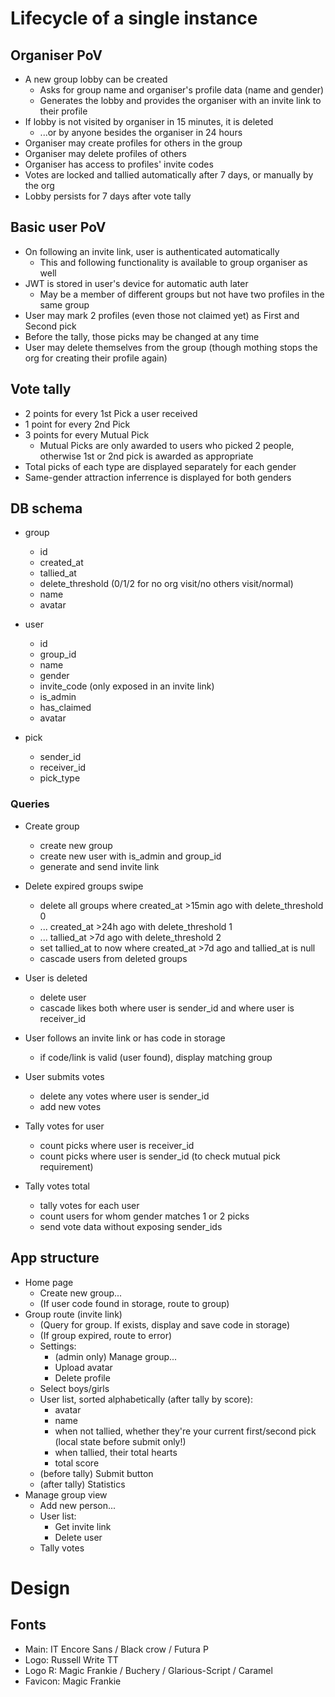 # Lifecycle of a single instance

## Organiser PoV

- A new group lobby can be created
    - Asks for group name and organiser's profile data (name and gender)
    - Generates the lobby and provides the organiser with an invite link to their profile
- If lobby is not visited by organiser in 15 minutes, it is deleted
    - ...or by anyone besides the organiser in 24 hours
- Organiser may create profiles for others in the group
- Organiser may delete profiles of others
- Organiser has access to profiles' invite codes
- Votes are locked and tallied automatically after 7 days, or manually by the org
- Lobby persists for 7 days after vote tally

## Basic user PoV

- On following an invite link, user is authenticated automatically
    - This and following functionality is available to group organiser as well
- JWT is stored in user's device for automatic auth later
    - May be a member of different groups but not have two profiles in the same group
- User may mark 2 profiles (even those not claimed yet) as First and Second pick
- Before the tally, those picks may be changed at any time
- User may delete themselves from the group (though mothing stops the org for creating their profile again)

## Vote tally

- 2 points for every 1st Pick a user received
- 1 point for every 2nd Pick
- 3 points for every Mutual Pick
    - Mutual Picks are only awarded to users who picked 2 people, otherwise 1st or 2nd pick is awarded as appropriate
- Total picks of each type are displayed separately for each gender
- Same-gender attraction inferrence is displayed for both genders


## DB schema

- group
    - id
    - created_at
    - tallied_at
    - delete_threshold (0/1/2 for no org visit/no others visit/normal)
    - name
    - avatar

- user
    - id
    - group_id
    - name
    - gender
    - invite_code (only exposed in an invite link)
    - is_admin
    - has_claimed
    - avatar

- pick
    - sender_id
    - receiver_id
    - pick_type

### Queries

- Create group
    - create new group
    - create new user with is_admin and group_id
    - generate and send invite link

- Delete expired groups swipe
    - delete all groups where created_at >15min ago with delete_threshold 0
    - ... created_at >24h ago with delete_threshold 1
    - ... tallied_at >7d ago with delete_threshold 2
    - set tallied_at to now where created_at >7d ago and tallied_at is null
    - cascade users from deleted groups

- User is deleted
    - delete user
    - cascade likes both where user is sender_id and where user is receiver_id

- User follows an invite link or has code in storage
    - if code/link is valid (user found), display matching group

- User submits votes
    - delete any votes where user is sender_id
    - add new votes

- Tally votes for user
    - count picks where user is receiver_id
    - count picks where user is sender_id (to check mutual pick requirement)

- Tally votes total
    - tally votes for each user
    - count users for whom gender matches 1 or 2 picks
    - send vote data without exposing sender_ids

## App structure

- Home page
    - Create new group...
    - (If user code found in storage, route to group)
- Group route (invite link)
    - (Query for group. If exists, display and save code in storage)
    - (If group expired, route to error)
    - Settings:
        - (admin only) Manage group...
        - Upload avatar
        - Delete profile
    - Select boys/girls
    - User list, sorted alphabetically (after tally by score):
        - avatar
        - name
        - when not tallied, whether they're your current first/second pick (local state before submit only!)
        - when tallied, their total hearts
        - total score
    - (before tally) Submit button
    - (after tally) Statistics
- Manage group view
    - Add new person...
    - User list:
        - Get invite link
        - Delete user
    - Tally votes


# Design

## Fonts

- Main: IT Encore Sans / Black crow / Futura P
- Logo: Russell Write TT
- Logo R: Magic Frankie / Buchery / Glarious-Script / Caramel
- Favicon: Magic Frankie
